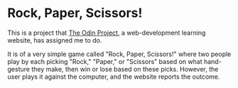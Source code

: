 # Rock, Paper, Scissors!

This is a project that [The Odin Project](https://theodinproject.com), a web-development learning website, has assigned me to do.

It is of a very simple game called "Rock, Paper, Scissors!" where two people play by each picking "Rock," "Paper," or "Scissors" based on what hand-gesture they make, then win or lose based on these picks.
However, the user plays it against the computer, and the website reports the outcome.

